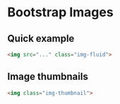 # Bootstrap Images

## Quick example

```html
<img src="..." class="img-fluid">
```

## Image thumbnails

```html
<img class="img-thumbnail">
```